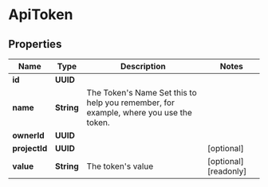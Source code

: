 

# ApiToken


## Properties

Name | Type | Description | Notes
------------ | ------------- | ------------- | -------------
**id** | **UUID** |  | 
**name** | **String** | The Token&#39;s Name  Set this to help you remember, for example, where you use the token. | 
**ownerId** | **UUID** |  | 
**projectId** | **UUID** |  |  [optional]
**value** | **String** | The token&#39;s value |  [optional] [readonly]



